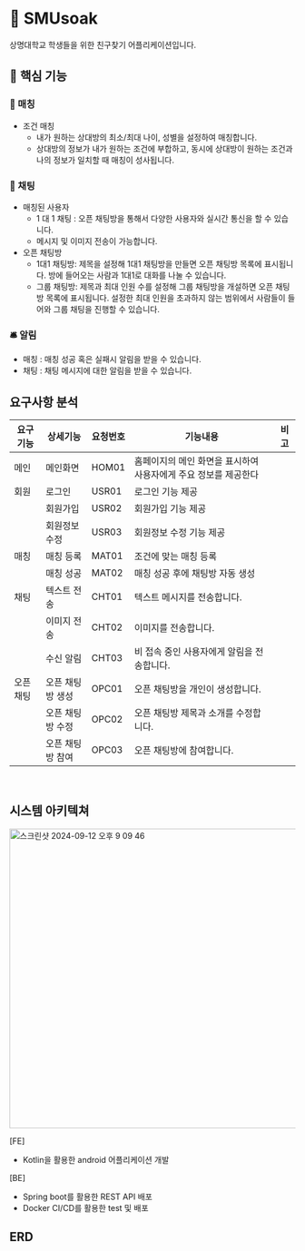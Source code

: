 # :school: SMUsoak

상명대학교 학생들을 위한 친구찾기 어플리케이션입니다.

## 🔑 핵심 기능

### 🤝 매칭
- 조건 매칭
  - 내가 원하는 상대방의 최소/최대 나이, 성별을 설정하여 매칭합니다.
  - 상대방의 정보가 내가 원하는 조건에 부합하고, 동시에 상대방이 원하는 조건과 나의 정보가 일치할 때 매칭이 성사됩니다.

### 💬 채팅
- 매칭된 사용자
  - 1 대 1 채팅 : 오픈 채팅방을 통해서 다양한 사용자와 실시간 통신을 할 수 있습니다.
  - 메시지 및 이미지 전송이 가능합니다.
- 오픈 채팅방
  - 1대1 채팅방: 제목을 설정해 1대1 채팅방을 만들면 오픈 채팅방 목록에 표시됩니다. 방에 들어오는 사람과 1대1로 대화를 나눌 수 있습니다.
  - 그룹 채팅방: 제목과 최대 인원 수를 설정해 그룹 채팅방을 개설하면 오픈 채팅방 목록에 표시됩니다. 설정한 최대 인원을 초과하지 않는 범위에서 사람들이 들어와 그룹 채팅을 진행할 수 있습니다.

### 🛎️ 알림
- 매칭 : 매칭 성공 혹은 실패시 알림을 받을 수 있습니다.
- 채팅 : 채팅 메시지에 대한 알림을 받을 수 있습니다.

## 요구사항 분석

| 요구기능 | 상세기능 | 요청번호 | 기능내용 | 비고 |
| --------| -- |---- | ---  |---- |
| 메인 | 메인화면 | HOM01 | 홈페이지의 메인 화면을 표시하여 사용자에게 주요 정보를 제공한다 |  |
| 회원 | 로그인 | USR01 | 로그인 기능 제공 |  |
|  | 회원가입 | USR02 | 회원가입 기능 제공 |  |
|  | 회원정보 수정 | USR03 | 회원정보 수정 기능 제공 |  |
| 매칭 | 매칭 등록 | MAT01 | 조건에 맞는 매칭 등록 |  |
|  | 매칭 성공 | MAT02 | 매칭 성공 후에 채팅방 자동 생성 |  |
| 채팅 | 텍스트 전송 | CHT01 | 텍스트 메시지를 전송합니다. |  |
|  | 이미지 전송 | CHT02 | 이미지를 전송합니다. |  |
|  | 수신 알림 | CHT03 | 비 접속 중인 사용자에게 알림을 전송합니다. |  |
| 오픈 채팅 | 오픈 채팅방 생성 | OPC01 | 오픈 채팅방을 개인이 생성합니다. |  |
|  | 오픈 채팅방 수정 | OPC02 | 오픈 채팅방 제목과 소개를 수정합니다. |  |
|  | 오픈 채팅방 참여 | OPC03 | 오픈 채팅방에 참여합니다. |  |
<br/>

## 시스템 아키텍쳐
<img width="528" alt="스크린샷 2024-09-12 오후 9 09 46" src="https://github.com/user-attachments/assets/c0a3a623-27af-49ba-9095-2d09d2aea2bd">


[FE]
<ul>
<li>Kotlin을 활용한 android 어플리케이션 개발</li>
</ul>
[BE]
<ul>
<li>Spring boot를 활용한 REST API 배포</li>
<li>Docker CI/CD를 활용한 test 및 배포</li>
</ul>

## ERD
